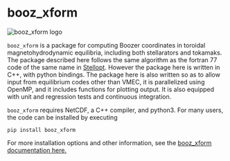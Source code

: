 # booz_xform
![booz_xform logo](docs/source/logo_lores.png)

`booz_xform` is a package for computing Boozer coordinates in toroidal
magnetohydrodynamic equilibria, including both stellarators and
tokamaks.  The package described here follows the same algorithm as
the fortran 77 code of the same name in
[Stellopt](https://github.com/PrincetonUniversity/STELLOPT/tree/develop/BOOZ_XFORM).
However the package here is written in C++, with python bindings.  The
package here is also written so as to allow input from equilibrium
codes other than VMEC, it is parallelized using OpenMP, and it
includes functions for plotting output.  It is also equipped with unit
and regression tests and continuous integration.

`booz_xform` requires NetCDF, a C++ compiler, and python3. For many
users, the code can be installed by executing

    pip install booz_xform

For more installation options and other information, see the
[booz_xform documentation
here.](https://hiddensymmetries.github.io/booz_xform/)